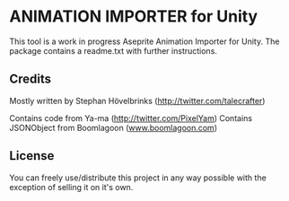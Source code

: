 ANIMATION IMPORTER for Unity
====

This tool is a work in progress Aseprite Animation Importer for Unity.
The package contains a readme.txt with further instructions.


Credits
----

Mostly written by Stephan Hövelbrinks (http://twitter.com/talecrafter)

Contains code from Ya-ma (http://twitter.com/PixelYam)
Contains JSONObject from Boomlagoon (www.boomlagoon.com)


License
-----

You can freely use/distribute this project in any way possible with the exception of selling it on it's own.
